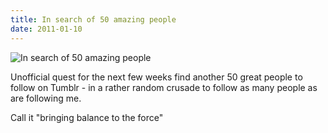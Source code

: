 ```yaml
---
title: In search of 50 amazing people
date: 2011-01-10
---
```


![In search of 50 amazing people](https://source.unsplash.com/7QCBakMyDCE/1600x900)

Unofficial quest for the next few weeks find another 50 great people to follow on Tumblr - in a rather random crusade to follow as many people as are following me.

Call it "bringing balance to the force"